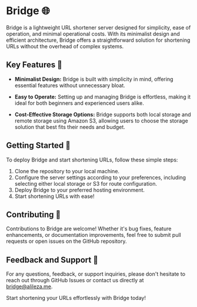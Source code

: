 # Bridge 🌐

Bridge is a lightweight URL shortener server designed for simplicity, ease of operation, and minimal operational costs. With its minimalist design and efficient architecture, Bridge offers a straightforward solution for shortening URLs without the overhead of complex systems.

## Key Features 🔑

- **Minimalist Design:** Bridge is built with simplicity in mind, offering essential features without unnecessary bloat.
  
- **Easy to Operate:** Setting up and managing Bridge is effortless, making it ideal for both beginners and experienced users alike.
  
- **Cost-Effective Storage Options:** Bridge supports both local storage and remote storage using Amazon S3, allowing users to choose the storage solution that best fits their needs and budget.

## Getting Started 🚀

To deploy Bridge and start shortening URLs, follow these simple steps:

1. Clone the repository to your local machine.
2. Configure the server settings according to your preferences, including selecting either local storage or S3 for route configuration.
3. Deploy Bridge to your preferred hosting environment.
4. Start shortening URLs with ease!

## Contributing 🤝

Contributions to Bridge are welcome! Whether it's bug fixes, feature enhancements, or documentation improvements, feel free to submit pull requests or open issues on the GitHub repository.

## Feedback and Support 📧

For any questions, feedback, or support inquiries, please don't hesitate to reach out through GitHub Issues or contact us directly at [bridge@alileza.me](mailto:Bridge@alileza.me).

Start shortening your URLs effortlessly with Bridge today!
